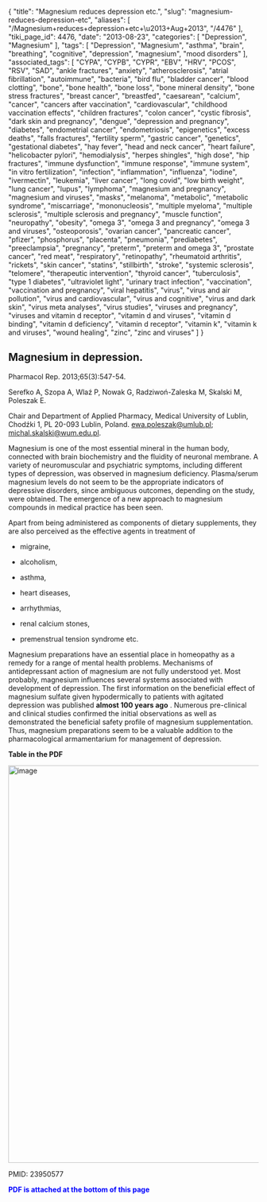{
    "title": "Magnesium reduces depression etc.",
    "slug": "magnesium-reduces-depression-etc",
    "aliases": [
        "/Magnesium+reduces+depression+etc+\u2013+Aug+2013",
        "/4476"
    ],
    "tiki_page_id": 4476,
    "date": "2013-08-23",
    "categories": [
        "Depression",
        "Magnesium"
    ],
    "tags": [
        "Depression",
        "Magnesium",
        "asthma",
        "brain",
        "breathing",
        "cognitive",
        "depression",
        "magnesium",
        "mood disorders"
    ],
    "associated_tags": [
        "CYPA",
        "CYPB",
        "CYPR",
        "EBV",
        "HRV",
        "PCOS",
        "RSV",
        "SAD",
        "ankle fractures",
        "anxiety",
        "atherosclerosis",
        "atrial fibrillation",
        "autoimmune",
        "bacteria",
        "bird flu",
        "bladder cancer",
        "blood clotting",
        "bone",
        "bone health",
        "bone loss",
        "bone mineral density",
        "bone stress fractures",
        "breast cancer",
        "breastfed",
        "caesarean",
        "calcium",
        "cancer",
        "cancers after vaccination",
        "cardiovascular",
        "childhood vaccination effects",
        "children fractures",
        "colon cancer",
        "cystic fibrosis",
        "dark skin and pregnancy",
        "dengue",
        "depression and pregnancy",
        "diabetes",
        "endometrial cancer",
        "endometriosis",
        "epigenetics",
        "excess deaths",
        "falls fractures",
        "fertility sperm",
        "gastric cancer",
        "genetics",
        "gestational diabetes",
        "hay fever",
        "head and neck cancer",
        "heart failure",
        "helicobacter pylori",
        "hemodialysis",
        "herpes shingles",
        "high dose",
        "hip fractures",
        "immune dysfunction",
        "immune response",
        "immune system",
        "in vitro fertilization",
        "infection",
        "inflammation",
        "influenza",
        "iodine",
        "ivermectin",
        "leukemia",
        "liver cancer",
        "long covid",
        "low birth weight",
        "lung cancer",
        "lupus",
        "lymphoma",
        "magnesium and pregnancy",
        "magnesium and viruses",
        "masks",
        "melanoma",
        "metabolic",
        "metabolic syndrome",
        "miscarriage",
        "mononucleosis",
        "multiple myeloma",
        "multiple sclerosis",
        "multiple sclerosis and pregnancy",
        "muscle function",
        "neuropathy",
        "obesity",
        "omega 3",
        "omega 3 and pregnancy",
        "omega 3 and viruses",
        "osteoporosis",
        "ovarian cancer",
        "pancreatic cancer",
        "pfizer",
        "phosphorus",
        "placenta",
        "pneumonia",
        "prediabetes",
        "preeclampsia",
        "pregnancy",
        "preterm",
        "preterm and omega 3",
        "prostate cancer",
        "red meat",
        "respiratory",
        "retinopathy",
        "rheumatoid arthritis",
        "rickets",
        "skin cancer",
        "statins",
        "stillbirth",
        "stroke",
        "systemic sclerosis",
        "telomere",
        "therapeutic intervention",
        "thyroid cancer",
        "tuberculosis",
        "type 1 diabetes",
        "ultraviolet light",
        "urinary tract infection",
        "vaccination",
        "vaccination and pregnancy",
        "viral hepatitis",
        "virus",
        "virus and air pollution",
        "virus and cardiovascular",
        "virus and cognitive",
        "virus and dark skin",
        "virus meta analyses",
        "virus studies",
        "viruses and pregnancy",
        "viruses and vitamin d receptor",
        "vitamin d and viruses",
        "vitamin d binding",
        "vitamin d deficiency",
        "vitamin d receptor",
        "vitamin k",
        "vitamin k and viruses",
        "wound healing",
        "zinc",
        "zinc and viruses"
    ]
}


## Magnesium in depression.

Pharmacol Rep. 2013;65(3):547-54.

Serefko A, Szopa A, Wlaź P, Nowak G, Radziwoń-Zaleska M, Skalski M, Poleszak E.

Chair and Department of Applied Pharmacy, Medical University of Lublin, Chodźki 1, PL 20-093 Lublin, Poland. ewa.poleszak@umlub.pl; michal.skalski@wum.edu.pl.

Magnesium is one of the most essential mineral in the human body, connected with brain biochemistry and the fluidity of neuronal membrane. A variety of neuromuscular and psychiatric symptoms, including different types of depression, was observed in magnesium deficiency. Plasma/serum magnesium levels do not seem to be the appropriate indicators of depressive disorders, since ambiguous outcomes, depending on the study, were obtained. The emergence of a new approach to magnesium compounds in medical practice has been seen. 

Apart from being administered as components of dietary supplements, they are also perceived as the effective agents in treatment of 

* migraine, 

* alcoholism, 

* asthma, 

* heart diseases, 

* arrhythmias, 

* renal calcium stones, 

* premenstrual tension syndrome etc. 

Magnesium preparations have an essential place in homeopathy as a remedy for a range of mental health problems. Mechanisms of antidepressant action of magnesium are not fully understood yet. Most probably, magnesium influences several systems associated with development of depression. The first information on the beneficial effect of magnesium sulfate given hypodermically to patients with agitated depression was published  **almost 100 years ago** . Numerous pre-clinical and clinical studies confirmed the initial observations as well as demonstrated the beneficial safety profile of magnesium supplementation. Thus, magnesium preparations seem to be a valuable addition to the pharmacological armamentarium for management of depression.

 **Table in the PDF** 

<img src="https://d378j1rmrlek7x.cloudfront.net/attachments/jpeg/mg-and-depression.jpg" alt="image" width="800">

PMID:    23950577

 **<span style="color:#00F;">PDF is attached at the bottom of this page</span>**
